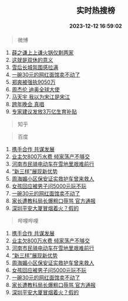 <div align="center"><h2>实时热搜榜</h2><h4>2023-12-12 16:59:02</h4></div>

> 微博  

1. [薛之谦上上谦火锅仅剩两家](https://s.weibo.com/weibo?q=%23%E8%96%9B%E4%B9%8B%E8%B0%A6%E4%B8%8A%E4%B8%8A%E8%B0%A6%E7%81%AB%E9%94%85%E4%BB%85%E5%89%A9%E4%B8%A4%E5%AE%B6%23&t=31&band_rank=1&Refer=top)<br />
2. [这就是双休的意义](https://s.weibo.com/weibo?q=%23%E8%BF%99%E5%B0%B1%E6%98%AF%E5%8F%8C%E4%BC%91%E7%9A%84%E6%84%8F%E4%B9%89%23&t=31&band_rank=2&Refer=top)<br />
3. [雪后长城氛围感拉满](https://s.weibo.com/weibo?q=%23%E9%9B%AA%E5%90%8E%E9%95%BF%E5%9F%8E%E6%B0%9B%E5%9B%B4%E6%84%9F%E6%8B%89%E6%BB%A1%23&t=31&band_rank=3&Refer=top)<br />
4. [一碗30元的网红面馆卖不动了](https://s.weibo.com/weibo?q=%23%E4%B8%80%E7%A2%9730%E5%85%83%E7%9A%84%E7%BD%91%E7%BA%A2%E9%9D%A2%E9%A6%86%E5%8D%96%E4%B8%8D%E5%8A%A8%E4%BA%86%23&t=31&band_rank=4&Refer=top)<br />
5. [郑爽被强执9050万](https://s.weibo.com/weibo?q=%23%E9%83%91%E7%88%BD%E8%A2%AB%E5%BC%BA%E6%89%A79050%E4%B8%87%23&t=31&band_rank=5&Refer=top)<br />
6. [周杰伦 迪奥全球大使](https://s.weibo.com/weibo?q=%E5%91%A8%E6%9D%B0%E4%BC%A6%20%E8%BF%AA%E5%A5%A5%E5%85%A8%E7%90%83%E5%A4%A7%E4%BD%BF&t=31&band_rank=6&Refer=top)<br />
7. [马天宇 我以为宋江是宋江](https://s.weibo.com/weibo?q=%E9%A9%AC%E5%A4%A9%E5%AE%87%20%E6%88%91%E4%BB%A5%E4%B8%BA%E5%AE%8B%E6%B1%9F%E6%98%AF%E5%AE%8B%E6%B1%9F&t=31&band_rank=7&Refer=top)<br />
8. [跨年晚会 真唱](https://s.weibo.com/weibo?q=%E8%B7%A8%E5%B9%B4%E6%99%9A%E4%BC%9A%20%E7%9C%9F%E5%94%B1&t=31&band_rank=8&Refer=top)<br />
9. [专家建议发放3万亿生育补贴](https://s.weibo.com/weibo?q=%23%E4%B8%93%E5%AE%B6%E5%BB%BA%E8%AE%AE%E5%8F%91%E6%94%BE3%E4%B8%87%E4%BA%BF%E7%94%9F%E8%82%B2%E8%A1%A5%E8%B4%B4%23&t=31&band_rank=9&Refer=top)<br />

> 知乎  


> 百度  

1. [携手合作 共谋发展](https://www.baidu.com/s?wd=%E6%90%BA%E6%89%8B%E5%90%88%E4%BD%9C+%E5%85%B1%E8%B0%8B%E5%8F%91%E5%B1%95&sa=fyb_news&rsv_dl=fyb_news)<br />
2. [业主欠800万水费 倾家荡产不够交](https://www.baidu.com/s?wd=%E4%B8%9A%E4%B8%BB%E6%AC%A0800%E4%B8%87%E6%B0%B4%E8%B4%B9+%E5%80%BE%E5%AE%B6%E8%8D%A1%E4%BA%A7%E4%B8%8D%E5%A4%9F%E4%BA%A4&sa=fyb_news&rsv_dl=fyb_news)<br />
3. [河南市民骑电动车在雪地里艰难前行](https://www.baidu.com/s?wd=%E6%B2%B3%E5%8D%97%E5%B8%82%E6%B0%91%E9%AA%91%E7%94%B5%E5%8A%A8%E8%BD%A6%E5%9C%A8%E9%9B%AA%E5%9C%B0%E9%87%8C%E8%89%B0%E9%9A%BE%E5%89%8D%E8%A1%8C&sa=fyb_news&rsv_dl=fyb_news)<br />
4. [“新三样”展现新优势](https://www.baidu.com/s?wd=%E2%80%9C%E6%96%B0%E4%B8%89%E6%A0%B7%E2%80%9D%E5%B1%95%E7%8E%B0%E6%96%B0%E4%BC%98%E5%8A%BF&sa=fyb_news&rsv_dl=fyb_news)<br />
5. [周海媚小区保安证实救护车曾来救人](https://www.baidu.com/s?wd=%E5%91%A8%E6%B5%B7%E5%AA%9A%E5%B0%8F%E5%8C%BA%E4%BF%9D%E5%AE%89%E8%AF%81%E5%AE%9E%E6%95%91%E6%8A%A4%E8%BD%A6%E6%9B%BE%E6%9D%A5%E6%95%91%E4%BA%BA&sa=fyb_news&rsv_dl=fyb_news)<br />
6. [女孩回应被男子问5000元玩不玩](https://www.baidu.com/s?wd=%E5%A5%B3%E5%AD%A9%E5%9B%9E%E5%BA%94%E8%A2%AB%E7%94%B7%E5%AD%90%E9%97%AE5000%E5%85%83%E7%8E%A9%E4%B8%8D%E7%8E%A9&sa=fyb_news&rsv_dl=fyb_news)<br />
7. [一碗30元的网红面馆卖不动了](https://www.baidu.com/s?wd=%E4%B8%80%E7%A2%9730%E5%85%83%E7%9A%84%E7%BD%91%E7%BA%A2%E9%9D%A2%E9%A6%86%E5%8D%96%E4%B8%8D%E5%8A%A8%E4%BA%86&sa=fyb_news&rsv_dl=fyb_news)<br />
8. [家长遭教科局长爆粗口辱骂 官方通报](https://www.baidu.com/s?wd=%E5%AE%B6%E9%95%BF%E9%81%AD%E6%95%99%E7%A7%91%E5%B1%80%E9%95%BF%E7%88%86%E7%B2%97%E5%8F%A3%E8%BE%B1%E9%AA%82+%E5%AE%98%E6%96%B9%E9%80%9A%E6%8A%A5&sa=fyb_news&rsv_dl=fyb_news)<br />
9. [深圳平安大厦冒烟着火？假的](https://www.baidu.com/s?wd=%E6%B7%B1%E5%9C%B3%E5%B9%B3%E5%AE%89%E5%A4%A7%E5%8E%A6%E5%86%92%E7%83%9F%E7%9D%80%E7%81%AB%EF%BC%9F%E5%81%87%E7%9A%84&sa=fyb_news&rsv_dl=fyb_news)<br />

> 哔哩哔哩  

1. [携手合作 共谋发展](https://www.baidu.com/s?wd=%E6%90%BA%E6%89%8B%E5%90%88%E4%BD%9C+%E5%85%B1%E8%B0%8B%E5%8F%91%E5%B1%95&sa=fyb_news&rsv_dl=fyb_news)<br />
2. [业主欠800万水费 倾家荡产不够交](https://www.baidu.com/s?wd=%E4%B8%9A%E4%B8%BB%E6%AC%A0800%E4%B8%87%E6%B0%B4%E8%B4%B9+%E5%80%BE%E5%AE%B6%E8%8D%A1%E4%BA%A7%E4%B8%8D%E5%A4%9F%E4%BA%A4&sa=fyb_news&rsv_dl=fyb_news)<br />
3. [河南市民骑电动车在雪地里艰难前行](https://www.baidu.com/s?wd=%E6%B2%B3%E5%8D%97%E5%B8%82%E6%B0%91%E9%AA%91%E7%94%B5%E5%8A%A8%E8%BD%A6%E5%9C%A8%E9%9B%AA%E5%9C%B0%E9%87%8C%E8%89%B0%E9%9A%BE%E5%89%8D%E8%A1%8C&sa=fyb_news&rsv_dl=fyb_news)<br />
4. [“新三样”展现新优势](https://www.baidu.com/s?wd=%E2%80%9C%E6%96%B0%E4%B8%89%E6%A0%B7%E2%80%9D%E5%B1%95%E7%8E%B0%E6%96%B0%E4%BC%98%E5%8A%BF&sa=fyb_news&rsv_dl=fyb_news)<br />
5. [周海媚小区保安证实救护车曾来救人](https://www.baidu.com/s?wd=%E5%91%A8%E6%B5%B7%E5%AA%9A%E5%B0%8F%E5%8C%BA%E4%BF%9D%E5%AE%89%E8%AF%81%E5%AE%9E%E6%95%91%E6%8A%A4%E8%BD%A6%E6%9B%BE%E6%9D%A5%E6%95%91%E4%BA%BA&sa=fyb_news&rsv_dl=fyb_news)<br />
6. [女孩回应被男子问5000元玩不玩](https://www.baidu.com/s?wd=%E5%A5%B3%E5%AD%A9%E5%9B%9E%E5%BA%94%E8%A2%AB%E7%94%B7%E5%AD%90%E9%97%AE5000%E5%85%83%E7%8E%A9%E4%B8%8D%E7%8E%A9&sa=fyb_news&rsv_dl=fyb_news)<br />
7. [一碗30元的网红面馆卖不动了](https://www.baidu.com/s?wd=%E4%B8%80%E7%A2%9730%E5%85%83%E7%9A%84%E7%BD%91%E7%BA%A2%E9%9D%A2%E9%A6%86%E5%8D%96%E4%B8%8D%E5%8A%A8%E4%BA%86&sa=fyb_news&rsv_dl=fyb_news)<br />
8. [家长遭教科局长爆粗口辱骂 官方通报](https://www.baidu.com/s?wd=%E5%AE%B6%E9%95%BF%E9%81%AD%E6%95%99%E7%A7%91%E5%B1%80%E9%95%BF%E7%88%86%E7%B2%97%E5%8F%A3%E8%BE%B1%E9%AA%82+%E5%AE%98%E6%96%B9%E9%80%9A%E6%8A%A5&sa=fyb_news&rsv_dl=fyb_news)<br />
9. [深圳平安大厦冒烟着火？假的](https://www.baidu.com/s?wd=%E6%B7%B1%E5%9C%B3%E5%B9%B3%E5%AE%89%E5%A4%A7%E5%8E%A6%E5%86%92%E7%83%9F%E7%9D%80%E7%81%AB%EF%BC%9F%E5%81%87%E7%9A%84&sa=fyb_news&rsv_dl=fyb_news)<br />
